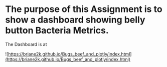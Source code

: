 # The purpose of this Assignment is to show a dashboard showing belly button Bacteria Metrics.

The Dashboard is at 

![https://briane2k.github.io/Bugs_beef_and_plotly/index.html](https://briane2k.github.io/Bugs_beef_and_plotly/index.html)
